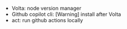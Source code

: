 - Volta: node version manager
- Github copilot cli: [Warning] install after Volta
- act: run github actions locally
